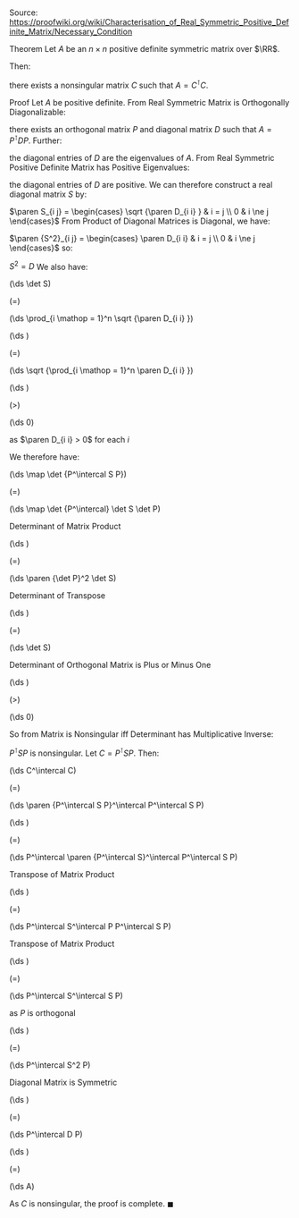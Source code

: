 # 

Source: https://proofwiki.org/wiki/Characterisation_of_Real_Symmetric_Positive_Definite_Matrix/Necessary_Condition

Theorem
Let $A$ be an $n \times n$ positive definite symmetric matrix over $\RR$.

Then:

there exists a nonsingular matrix $C$ such that $A = C^\intercal C$.


Proof
Let $A$ be positive definite. 
From Real Symmetric Matrix is Orthogonally Diagonalizable:

there exists an orthogonal matrix $P$ and diagonal matrix $D$ such that $A = P^\intercal D P$.
Further:

the diagonal entries of $D$ are the eigenvalues of $A$.
From Real Symmetric Positive Definite Matrix has Positive Eigenvalues:

the diagonal entries of $D$ are positive.
We can therefore construct a real diagonal matrix $S$ by: 

$\paren S_{i j} = \begin{cases} \sqrt {\paren D_{i i} } & i = j \\ 0 & i \ne j \end{cases}$
From Product of Diagonal Matrices is Diagonal, we have: 

$\paren {S^2}_{i j} = \begin{cases} \paren D_{i i} & i = j \\ 0 & i \ne j \end{cases}$
so:

$S^2 = D$
We also have: 














\(\ds \det S\)

\(=\)







\(\ds \prod_{i \mathop = 1}^n \sqrt {\paren D_{i i} }\)




















\(\ds \)

\(=\)







\(\ds \sqrt {\prod_{i \mathop = 1}^n \paren D_{i i} }\)




















\(\ds \)

\(>\)







\(\ds 0\)





as $\paren D_{i i} > 0$ for each $i$



We therefore have: 














\(\ds \map \det {P^\intercal S P}\)

\(=\)







\(\ds \map \det {P^\intercal} \det S \det P\)





Determinant of Matrix Product














\(\ds \)

\(=\)







\(\ds \paren {\det P}^2 \det S\)





Determinant of Transpose














\(\ds \)

\(=\)







\(\ds \det S\)





Determinant of Orthogonal Matrix is Plus or Minus One














\(\ds \)

\(>\)







\(\ds 0\)









So from Matrix is Nonsingular iff Determinant has Multiplicative Inverse:

$P^\intercal S P$ is nonsingular.
Let $C = P^\intercal S P$. 
Then:














\(\ds C^\intercal C\)

\(=\)







\(\ds \paren {P^\intercal S P}^\intercal P^\intercal S P\)




















\(\ds \)

\(=\)







\(\ds P^\intercal \paren {P^\intercal S}^\intercal P^\intercal S P\)





Transpose of Matrix Product














\(\ds \)

\(=\)







\(\ds P^\intercal S^\intercal P P^\intercal S P\)





Transpose of Matrix Product














\(\ds \)

\(=\)







\(\ds P^\intercal S^\intercal S P\)





as $P$ is orthogonal














\(\ds \)

\(=\)







\(\ds P^\intercal S^2 P\)





Diagonal Matrix is Symmetric














\(\ds \)

\(=\)







\(\ds P^\intercal D P\)




















\(\ds \)

\(=\)







\(\ds A\)









As $C$ is nonsingular, the proof is complete.
$\blacksquare$





